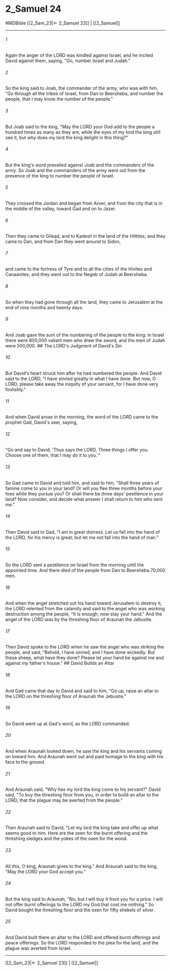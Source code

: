 # 2_Samuel 24
#MDBible
[[2_Sam_23|← 2_Samuel 23]] | [[2_Samuel]]

***

###### 1 

Again the anger of the LORD was kindled against Israel, and he incited David against them, saying, "Go, number Israel and Judah." 

###### 2 

So the king said to Joab, the commander of the army, who was with him, "Go through all the tribes of Israel, from Dan to Beersheba, and number the people, that I may know the number of the people." 

###### 3 

But Joab said to the king, "May the LORD your God add to the people a hundred times as many as they are, while the eyes of my lord the king still see it, but why does my lord the king delight in this thing?" 

###### 4 

But the king's word prevailed against Joab and the commanders of the army. So Joab and the commanders of the army went out from the presence of the king to number the people of Israel. 

###### 5 

They crossed the Jordan and began from Aroer, and from the city that is in the middle of the valley, toward Gad and on to Jazer. 

###### 6 

Then they came to Gilead, and to Kadesh in the land of the Hittites; and they came to Dan, and from Dan they went around to Sidon, 

###### 7 

and came to the fortress of Tyre and to all the cities of the Hivites and Canaanites; and they went out to the Negeb of Judah at Beersheba. 

###### 8 

So when they had gone through all the land, they came to Jerusalem at the end of nine months and twenty days. 

###### 9 

And Joab gave the sum of the numbering of the people to the king: in Israel there were 800,000 valiant men who drew the sword, and the men of Judah were 500,000. ## The LORD's Judgment of David's Sin 

###### 10 

But David's heart struck him after he had numbered the people. And David said to the LORD, "I have sinned greatly in what I have done. But now, O LORD, please take away the iniquity of your servant, for I have done very foolishly." 

###### 11 

And when David arose in the morning, the word of the LORD came to the prophet Gad, David's seer, saying, 

###### 12 

"Go and say to David, 'Thus says the LORD, Three things I offer you. Choose one of them, that I may do it to you.'" 

###### 13 

So Gad came to David and told him, and said to him, "Shall three years of famine come to you in your land? Or will you flee three months before your foes while they pursue you? Or shall there be three days' pestilence in your land? Now consider, and decide what answer I shall return to him who sent me." 

###### 14 

Then David said to Gad, "I am in great distress. Let us fall into the hand of the LORD, for his mercy is great; but let me not fall into the hand of man." 

###### 15 

So the LORD sent a pestilence on Israel from the morning until the appointed time. And there died of the people from Dan to Beersheba 70,000 men. 

###### 16 

And when the angel stretched out his hand toward Jerusalem to destroy it, the LORD relented from the calamity and said to the angel who was working destruction among the people, "It is enough; now stay your hand." And the angel of the LORD was by the threshing floor of Araunah the Jebusite. 

###### 17 

Then David spoke to the LORD when he saw the angel who was striking the people, and said, "Behold, I have sinned, and I have done wickedly. But these sheep, what have they done? Please let your hand be against me and against my father's house." ## David Builds an Altar 

###### 18 

And Gad came that day to David and said to him, "Go up, raise an altar to the LORD on the threshing floor of Araunah the Jebusite." 

###### 19 

So David went up at Gad's word, as the LORD commanded. 

###### 20 

And when Araunah looked down, he saw the king and his servants coming on toward him. And Araunah went out and paid homage to the king with his face to the ground. 

###### 21 

And Araunah said, "Why has my lord the king come to his servant?" David said, "To buy the threshing floor from you, in order to build an altar to the LORD, that the plague may be averted from the people." 

###### 22 

Then Araunah said to David, "Let my lord the king take and offer up what seems good to him. Here are the oxen for the burnt offering and the threshing sledges and the yokes of the oxen for the wood. 

###### 23 

All this, O king, Araunah gives to the king." And Araunah said to the king, "May the LORD your God accept you." 

###### 24 

But the king said to Araunah, "No, but I will buy it from you for a price. I will not offer burnt offerings to the LORD my God that cost me nothing." So David bought the threshing floor and the oxen for fifty shekels of silver. 

###### 25 

And David built there an altar to the LORD and offered burnt offerings and peace offerings. So the LORD responded to the plea for the land, and the plague was averted from Israel. 

***

[[2_Sam_23|← 2_Samuel 23]] | [[2_Samuel]]
